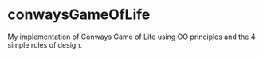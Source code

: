 # conwaysGameOfLife
My implementation of Conways Game of Life using OO principles and the 4 simple rules of design.
